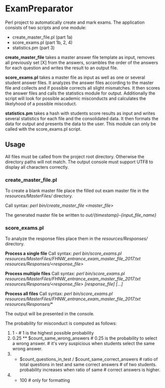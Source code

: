 # ExamPreparator
Perl project to automatically create and mark exams.
The application consists of two scripts and one module:

- create_master_file.pl (part 1a)
- score_exams.pl (part 1b, 2, 4)
- statistics.pm (part 3)

**create_master_file** takes a master answer file template as input, removes all previously set [X] from the answers, scrambles the order of the answers for each question and writes the result to an output file.

**score_exams.pl** takes a master file as input as well as one or several student answer files. It analyzes the answer files according to the master file and collects and if possible corrects all slight mismatches. It then scores the answer files and calls the statistics module for output. Additionally the script will look for possible academic misconducts and calculates the likelyhood of a possible miscoduct.

**statistics.pm** takes a hash with students score results as input and writes several statistics for each file and the consolidated data. It then formats the data for output and presents the data to the user. This module can only be called with the score_exams.pl script.


## Usage

All files must be called from the project root directory. Otherwise the directory paths will not match.
The output console must support UTF8 to display all characters correctly.

### create_master_file.pl
To create a blank master file place the filled out exam master file in the *resources/MasterFiles/* directory.

Call syntax: *perl bin/create_master_file \<master_file>*

The generated master file be written to *out/{timestamp}-{input_file_name}*

### score_exams.pl
To analyze the response files place them in the *resources/Responses/* directory.

**Process a single file**
Call syntax: *perl bin/score_exams.pl resources/MasterFiles/FHNW_entrance_exam_master_file_2017.txt resources/Responses/\<response_file>*

**Process multiple files**
Call syntax: *perl bin/score_exams.pl resources/MasterFiles/FHNW_entrance_exam_master_file_2017.txt resources/Responses/\<response_file> [response_file] [...]*

**Process all files**
Call syntax: *perl bin/score_exams.pl resources/MasterFiles/FHNW_entrance_exam_master_file_2017.txt resources/Responses/*\*

The output will be presented in the console.


The probability for misconduct is computed as follows:
1)   1 -                                    # 1 is the highest possible probability
2)   0.25 ** $count_same_wrong_answers      # 0.25 is the probability to select a wrong answer.
                                            # it's very suspicious when students select the same wrong answer.
3)   * $count_questions_in_test
          / $count_same_correct_answers     # ratio of total questions in test and same correct answers
                                            # of two students. probability increases when ratio of same
                                            # correct answers is higher.
4)   * 100                                  # only for formatting
